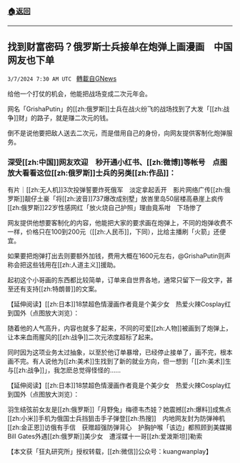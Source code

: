 ###  [:house:返回](README.md)
---


## 找到财富密码？俄罗斯士兵接单在炮弹上画漫画　中国网友也下单
`3/7/2024 7:30 AM UTC ` [轉載自GNews](https://gnews.org/articles/2373203)

给他一个打仗的机会，他能把战场变成二次元年会。

网名「GrishaPutin」的[[zh:俄罗斯]]士兵在战火纷飞的战场找到了大发「[[zh:战争]]财」的路子，就是赚二次元的钱。

倒不是说他要把敌人送去二次元，而是借用自己的身份，向网友提供客制化炮弹服务。

### 深受[[zh:中国]]网友欢迎　秒开通小红书、[[zh:微博]]等帐号　点图放大看看这位[[zh:俄罗斯]]士兵的另类[[zh:作品]]：

有片｜[[zh:无人机]]3次投弹誓要炸死俄军　淡定拿起丢开　影片网络广传[[zh:俄罗斯]]靓仔土豪「将[[zh:波音]]737爆改成别墅」放峇里岛50层楼高悬崖上疯传[[zh:俄罗斯]]22岁性感网红「放火烧自己护照」理由竟系咁　下场惨了

网友提供他想要客制化的内容，他能把大家的要求画在炮弹上，不同的炮弹收费不一样，价格只在100到200元（[[zh:人民币]]，下同），比给主播刷「火箭」还便宜。

如果要把炮弹打出去则要额外加钱，费用大概在1600元左右，@GrishaPutin则声称会把这些钱用在[[zh:人道主义]]援助。

起初这个小哥画的东西都比较简单，订单来自世界各地，通常只留下一段文字，甚至还有支持[[zh:特朗普]]的文案。

【延伸阅读】[[zh:日本]]18禁超色情漫画作者竟是个美少女　热爱火辣Cosplay红到国外（点图放大浏览）：

随着他的人气高升，内容也就多了起来，不同的可爱[[zh:人物]]被画到了炮弹上，让本来血雨腥风的[[zh:战争]]二次元浓度超标了起来。

同时因为这项业务太过抽象，以至於他订单暴增，已经停止接单了，画不完，根本画不完。有人说他为[[zh:美术]]生找到了新的就业方向，但一想到「[[zh:美术]]生与[[zh:战争]]」，我怎麽总觉得怪怪的……

【延伸阅读】[[zh:日本]]18禁超色情漫画作者竟是个美少女　热爱火辣Cosplay红到国外（点图放大浏览）：

羽生结弦前女友是[[zh:俄罗斯]]「月野兔」梅德韦杰娃？她震撼[[zh:爆料]]成焦点[[zh:小米]]手机为俄国士兵挡狙击手子弹登[[zh:热搜]]　内地网友封为防弹神机[[zh:金正恩]]访俄有手信　获赠超强防弹背心　护胸护喉「该边」都照顾到美媒揭Bill Gates外遇[[zh:俄罗斯]]美少女　遭淫媒十一哥[[zh:爱泼斯坦]]勒索

【本文获「狂丸研究所」授权转载，[[zh:微信]]公众号：kuangwanplay】
